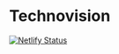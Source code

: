 # Technovision
[![Netlify Status](https://api.netlify.com/api/v1/badges/f67b381e-be03-4e40-bb23-162314a43cd9/deploy-status)](https://app.netlify.com/sites/nitnptl/deploys)
